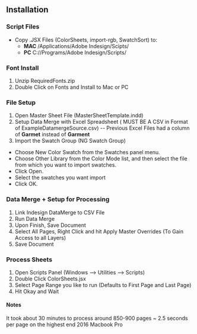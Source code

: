 ## Installation
### Script Files
- Copy .JSX Files (ColorSheets, import-rgb, SwatchSort) to:
  -  __MAC__  /Applications/Adobe Indesign/Scipts/
  - __PC__  C://Programs/Adobe Indesign/Scripts/

### Font Install
1. Unzip RequiredFonts.zip
2. Double Click on Fonts and Install to Mac or PC

### File Setup
1. Open Master Sheet File (MasterSheetTemplate.indd)
2. Setup Data Merge with Excel Spreadsheet ( MUST BE A CSV in Format of ExampleDatamergeSource.csv)
-- Previous Excel Files had a column of __Garmet__ instead of __Garment__
3. Import the Swatch Group (NG Swatch Group)
- Choose New Color Swatch from the Swatches panel menu.
- Choose Other Library from the Color Mode list, and then select the file from which you want to import swatches.
- Click Open.
- Select the swatches you want import
- Click OK.

### Data Merge + Setup for Processing
1. Link Indesign DataMerge to CSV File
2. Run Data Merge
3. Upon Finish, Save Document
4. Select All Pages, Right Click and hit Apply Master Overrides (To Gain Access to all Layers)
5. Save Document

### Process Sheets
1. Open Scripts Panel (Windows --> Utilities --> Scripts)
2. Double Click ColorSheets.jsx
3. Select Page Range you like to run (Defaults to First Page and Last Page)
4. Hit Okay and Wait

#### Notes
It took about 30 minutes to process around 850-900 pages ~ 2.5 seconds per page on the highest end 2016 Macbook Pro


